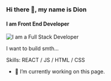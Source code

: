 ### Hi there 👋, my name is Dion
#### I am Front End Developer
![I am a Full Stack Developer](https://swas.io/static/hello-world-banner-d0a141d7bfcd1933c1d175b273805281-535e3.webp)

I want to build smth...

Skills: REACT / JS / HTML / CSS

- 🔭 I’m currently working on this page. 




